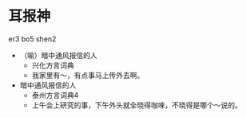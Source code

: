 # 耳报神
er3 bo5 shen2
+ （喻）暗中通风报信的人
  * 兴化方言词典
  - 我家里有～，有点事马上传外去啊。
+ 暗中通风报信的人
  * 泰州方言词典4
  - 上午会上研究的事，下午外头就全晓得咖唻，不晓得是哪个～说的。
